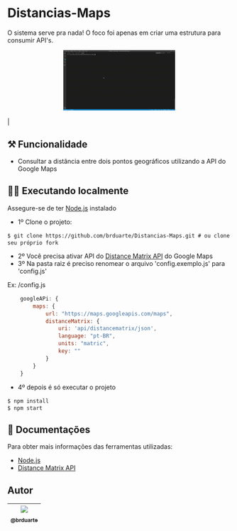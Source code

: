 # Distancias-Maps

O sistema serve pra nada! O foco foi apenas em criar uma estrutura para consumir API's.

<p align="center">
  <img width="50%" src="https://github.com/brduarte/Distancias-Maps/blob/master/img.gif">
</p>
|

## ⚒️ Funcionalidade
  
  - Consultar a distância entre dois pontos geográficos utilizando a API do Google Maps

## 👨‍💻 Executando localmente 

Assegure-se de ter [Node.js](http://nodejs.org/) instalado

- 1º Clone o projeto:

```shell script
$ git clone https://github.com/brduarte/Distancias-Maps.git # ou clone seu próprio fork
```

- 2º Você precisa ativar API do [Distance Matrix API](https://developers.google.com/maps/documentation/distance-matrix/start) do Google Maps
- 3º Na pasta raiz é preciso renomear o arquivo 'config.exemplo.js' para 'config.js'

Ex: /config.js
```js script
    googleAPi: {
        maps: {
            url: "https://maps.googleapis.com/maps",
            distanceMatrix: {
                uri: 'api/distancematrix/json',
                language: "pt-BR",
                units: "matric",
                key: ""
            }
        }
    }
```

- 4º depois é só executar o projeto

```shell script
$ npm install
$ npm start
```

## 📝 Documentações 

Para obter mais informações das ferramentas utilizadas:

- [Node.js](https://nodejs.org/en/docs/)
- [Distance Matrix API](https://developers.google.com/maps/documentation/distance-matrix/start)

## Autor

| [<img width="125px" src="https://avatars2.githubusercontent.com/u/29002558?v=4"><br><sub>@brduarte</sub>](https://github.com/brduarte)|
| :---: |
